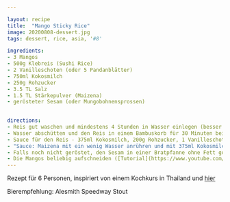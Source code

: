 ```yaml
---

layout: recipe
title:  "Mango Sticky Rice"
image: 20200808-dessert.jpg
tags: dessert, rice, asia, '#8'

ingredients:
- 3 Mangos
- 500g Klebreis (Sushi Rice)
- 2 Vanilleschoten (oder 5 Pandanblätter)
- 750ml Kokosmilch
- 250g Rohzucker
- 3.5 TL Salz
- 1.5 TL Stärkepulver (Maizena)
- gerösteter Sesam (oder Mungobohnensprossen)

 
directions:
- Reis gut waschen und mindestens 4 Stunden in Wasser einlegen (besser über Nacht). 
- Wasser abschütten und den Reis in einem Bambuskorb für 30 Minuten bei voller Hitze dämpfen bis er weich ist. Da ich keinen Bambuskorb hatte, habe ich den Reis in ein Küchentuch eingewickelt und mithilfe eines Gemüsesiebs gedämpft. Achtung - es sollte immer genügend Wasser in der Pfanne sein! Nach 20 Minuten kann der Reisklumpen noch gewendet werden, so dass er von beiden Seiten gleichmässig gedämpft wird.
- Sauce für den Reis - 375ml Kokosmilch, 200g Rohzucker, 1 Vanilleschote und 2.5TL Salz in einer Pfanne aufkochen. Vom Herd nehmen und mit dem fertig gedämpften, noch heissen Reis vermengen. Das ganze Stehen lassen (darf abkühlen und kann bis hier gut im Voraus vorbereitet werden).
- "Sauce: Maizena mit ein wenig Wasser anrühren und mit 375ml Kokosmilch, 1 Vanilleschote und 1TL Salz in eine Pfanne geben. Das ganze bei gutem Rühren aufkochen und warten bis es eindickt. Anschliessend die 50g Rohzucker einrühren und vom Herd nehmen."
- Falls noch nicht geröstet, den Sesam in einer Bratpfanne ohne Fett goldbraun rösten.
- Die Mangos beliebig aufschneiden ([Tutorial](https://www.youtube.com/watch?v=yE0NGXZ_HBs)) und auf einem Teller mit dem Sticky Rice anrichten und mit der Sauce und dem Sesam garnieren.
---
```


Rezept für 6 Personen, inspiriert von einem Kochkurs in Thailand und [hier](https://asiastreetfood.com/rezepte/suesse-mango-mit-klebreis/)

Bierempfehlung: Alesmith Speedway Stout
